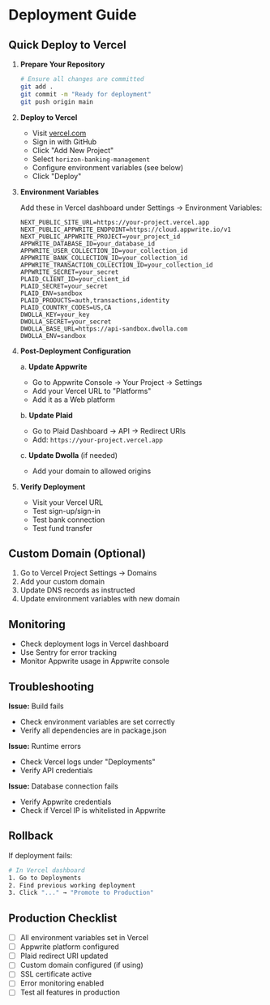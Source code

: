 # Deployment Guide

## Quick Deploy to Vercel

1. **Prepare Your Repository**
   ```bash
   # Ensure all changes are committed
   git add .
   git commit -m "Ready for deployment"
   git push origin main
   ```

2. **Deploy to Vercel**
   - Visit [vercel.com](https://vercel.com)
   - Sign in with GitHub
   - Click "Add New Project"
   - Select `horizon-banking-management`
   - Configure environment variables (see below)
   - Click "Deploy"

3. **Environment Variables**
   
   Add these in Vercel dashboard under Settings → Environment Variables:

   ```
   NEXT_PUBLIC_SITE_URL=https://your-project.vercel.app
   NEXT_PUBLIC_APPWRITE_ENDPOINT=https://cloud.appwrite.io/v1
   NEXT_PUBLIC_APPWRITE_PROJECT=your_project_id
   APPWRITE_DATABASE_ID=your_database_id
   APPWRITE_USER_COLLECTION_ID=your_collection_id
   APPWRITE_BANK_COLLECTION_ID=your_collection_id
   APPWRITE_TRANSACTION_COLLECTION_ID=your_collection_id
   APPWRITE_SECRET=your_secret
   PLAID_CLIENT_ID=your_client_id
   PLAID_SECRET=your_secret
   PLAID_ENV=sandbox
   PLAID_PRODUCTS=auth,transactions,identity
   PLAID_COUNTRY_CODES=US,CA
   DWOLLA_KEY=your_key
   DWOLLA_SECRET=your_secret
   DWOLLA_BASE_URL=https://api-sandbox.dwolla.com
   DWOLLA_ENV=sandbox
   ```

4. **Post-Deployment Configuration**

   a. **Update Appwrite**
   - Go to Appwrite Console → Your Project → Settings
   - Add your Vercel URL to "Platforms"
   - Add it as a Web platform

   b. **Update Plaid**
   - Go to Plaid Dashboard → API → Redirect URIs
   - Add: `https://your-project.vercel.app`

   c. **Update Dwolla** (if needed)
   - Add your domain to allowed origins

5. **Verify Deployment**
   - Visit your Vercel URL
   - Test sign-up/sign-in
   - Test bank connection
   - Test fund transfer

## Custom Domain (Optional)

1. Go to Vercel Project Settings → Domains
2. Add your custom domain
3. Update DNS records as instructed
4. Update environment variables with new domain

## Monitoring

- Check deployment logs in Vercel dashboard
- Use Sentry for error tracking
- Monitor Appwrite usage in Appwrite console

## Troubleshooting

**Issue:** Build fails
- Check environment variables are set correctly
- Verify all dependencies are in package.json

**Issue:** Runtime errors
- Check Vercel logs under "Deployments"
- Verify API credentials

**Issue:** Database connection fails
- Verify Appwrite credentials
- Check if Vercel IP is whitelisted in Appwrite

## Rollback

If deployment fails:
```bash
# In Vercel dashboard
1. Go to Deployments
2. Find previous working deployment
3. Click "..." → "Promote to Production"
```

## Production Checklist

- [ ] All environment variables set in Vercel
- [ ] Appwrite platform configured
- [ ] Plaid redirect URI updated
- [ ] Custom domain configured (if using)
- [ ] SSL certificate active
- [ ] Error monitoring enabled
- [ ] Test all features in production
